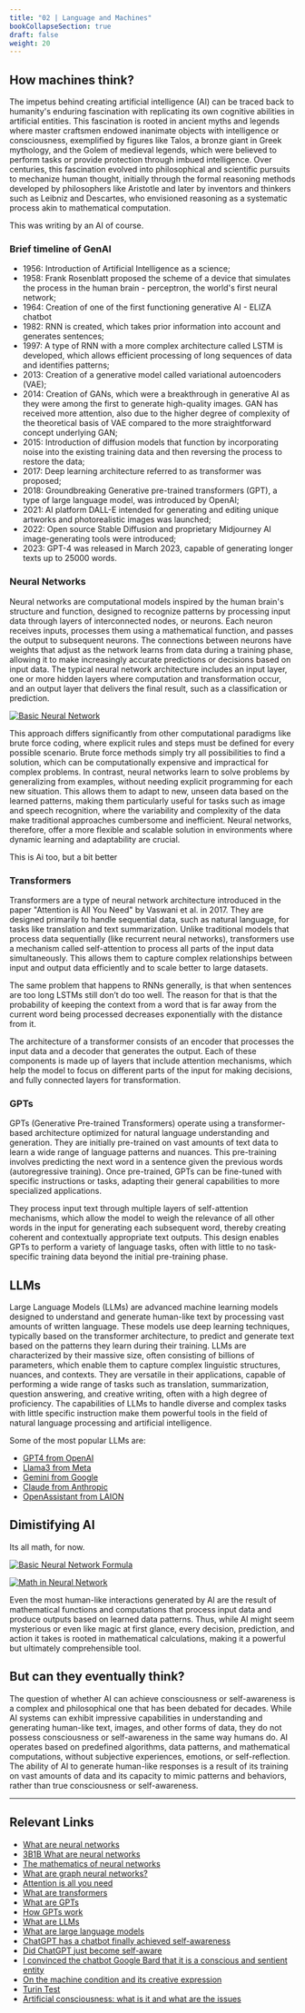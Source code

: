 ```yaml
---
title: "02 | Language and Machines"
bookCollapseSection: true
draft: false
weight: 20
---
```


## How machines think?

The impetus behind creating artificial intelligence (AI) can be traced back to humanity's enduring fascination with replicating its own cognitive abilities in artificial entities. This fascination is rooted in ancient myths and legends where master craftsmen endowed inanimate objects with intelligence or consciousness, exemplified by figures like Talos, a bronze giant in Greek mythology, and the Golem of medieval legends, which were believed to perform tasks or provide protection through imbued intelligence. Over centuries, this fascination evolved into philosophical and scientific pursuits to mechanize human thought, initially through the formal reasoning methods developed by philosophers like Aristotle and later by inventors and thinkers such as Leibniz and Descartes, who envisioned reasoning as a systematic process akin to mathematical computation.

This was writing by an AI of course.

### Brief timeline of GenAI

- 1956: Introduction of Artificial Intelligence as a science;
- 1958: Frank Rosenblatt proposed the scheme of a device that simulates the process in the human brain - perceptron, the world's first neural network;
- 1964: Creation of one of the first functioning generative AI - ELIZA chatbot
- 1982: RNN is created, which takes prior information into account and generates sentences;
- 1997: A type of RNN with a more complex architecture called LSTM is developed, which allows efficient processing of long sequences of data and identifies patterns;
- 2013: Creation of a generative model called variational autoencoders (VAE);
- 2014: Creation of GANs, which were a breakthrough in generative AI as they were among the first to generate high-quality images. GAN has received more attention, also due to the higher degree of complexity of the theoretical basis of VAE compared to the more straightforward concept underlying GAN;
- 2015: Introduction of diffusion models that function by incorporating noise into the existing training data and then reversing the process to restore the data;
- 2017: Deep learning architecture referred to as transformer was proposed;
- 2018: Groundbreaking Generative pre-trained transformers (GPT), a type of large language model, was introduced by OpenAI;
- 2021: AI platform DALL-E intended for generating and editing unique artworks and photorealistic images was launched;
- 2022: Open source Stable Diffusion and proprietary Midjourney AI image-generating tools were introduced;
- 2023: GPT-4 was released in March 2023, capable of generating longer texts up to 25000 words.

### Neural Networks

Neural networks are computational models inspired by the human brain's structure and function, designed to recognize patterns by processing input data through layers of interconnected nodes, or neurons. Each neuron receives inputs, processes them using a mathematical function, and passes the output to subsequent neurons. The connections between neurons have weights that adjust as the network learns from data during a training phase, allowing it to make increasingly accurate predictions or decisions based on input data. The typical neural network architecture includes an input layer, one or more hidden layers where computation and transformation occur, and an output layer that delivers the final result, such as a classification or prediction.

[![Basic Neural Network](/images/tutorials/ai/nn.png)](/images/tutorials/ai/nn.png)

This approach differs significantly from other computational paradigms like brute force coding, where explicit rules and steps must be defined for every possible scenario. Brute force methods simply try all possibilities to find a solution, which can be computationally expensive and impractical for complex problems. In contrast, neural networks learn to solve problems by generalizing from examples, without needing explicit programming for each new situation. This allows them to adapt to new, unseen data based on the learned patterns, making them particularly useful for tasks such as image and speech recognition, where the variability and complexity of the data make traditional approaches cumbersome and inefficient. Neural networks, therefore, offer a more flexible and scalable solution in environments where dynamic learning and adaptability are crucial.

This is Ai too, but a bit better

### Transformers

Transformers are a type of neural network architecture introduced in the paper "Attention is All You Need" by Vaswani et al. in 2017. They are designed primarily to handle sequential data, such as natural language, for tasks like translation and text summarization. Unlike traditional models that process data sequentially (like recurrent neural networks), transformers use a mechanism called self-attention to process all parts of the input data simultaneously. This allows them to capture complex relationships between input and output data efficiently and to scale better to large datasets.

The same problem that happens to RNNs generally, is that when sentences are too long LSTMs still don’t do too well. The reason for that is that the probability of keeping the context from a word that is far away from the current word being processed decreases exponentially with the distance from it.

The architecture of a transformer consists of an encoder that processes the input data and a decoder that generates the output. Each of these components is made up of layers that include attention mechanisms, which help the model to focus on different parts of the input for making decisions, and fully connected layers for transformation.

### GPTs

GPTs (Generative Pre-trained Transformers) operate using a transformer-based architecture optimized for natural language understanding and generation. They are initially pre-trained on vast amounts of text data to learn a wide range of language patterns and nuances. This pre-training involves predicting the next word in a sentence given the previous words (autoregressive training). Once pre-trained, GPTs can be fine-tuned with specific instructions or tasks, adapting their general capabilities to more specialized applications.

They process input text through multiple layers of self-attention mechanisms, which allow the model to weigh the relevance of all other words in the input for generating each subsequent word, thereby creating coherent and contextually appropriate text outputs. This design enables GPTs to perform a variety of language tasks, often with little to no task-specific training data beyond the initial pre-training phase.

## LLMs

Large Language Models (LLMs) are advanced machine learning models designed to understand and generate human-like text by processing vast amounts of written language. These models use deep learning techniques, typically based on the transformer architecture, to predict and generate text based on the patterns they learn during their training. LLMs are characterized by their massive size, often consisting of billions of parameters, which enable them to capture complex linguistic structures, nuances, and contexts. They are versatile in their applications, capable of performing a wide range of tasks such as translation, summarization, question answering, and creative writing, often with a high degree of proficiency. The capabilities of LLMs to handle diverse and complex tasks with little specific instruction make them powerful tools in the field of natural language processing and artificial intelligence.

Some of the most popular LLMs are:

- [GPT4 from OpenAI](https://openai.com/gpt-4)
- [Llama3 from Meta](https://llama.meta.com/llama3/)
- [Gemini from Google](https://gemini.google.com/)
- [Claude from Anthropic](https://claude.ai/login?returnTo=%2F%3F)
- [OpenAssistant from LAION](https://github.com/LAION-AI/Open-Assistant)

## Dimistifying AI

Its all math, for now.

[![Basic Neural Network Formula](/images/tutorials/ai/nn_formula.jpg)](/images/tutorials/ai/nn_formula.jpg)

[![Math in Neural Network](/images/tutorials/ai/nn_math.png)](/images/tutorials/ai/nn_math.png)

Even the most human-like interactions generated by AI are the result of mathematical functions and computations that process input data and produce outputs based on learned data patterns. Thus, while AI might seem mysterious or even like magic at first glance, every decision, prediction, and action it takes is rooted in mathematical calculations, making it a powerful but ultimately comprehensible tool.

## But can they eventually think?

The question of whether AI can achieve consciousness or self-awareness is a complex and philosophical one that has been debated for decades. While AI systems can exhibit impressive capabilities in understanding and generating human-like text, images, and other forms of data, they do not possess consciousness or self-awareness in the same way humans do. AI operates based on predefined algorithms, data patterns, and mathematical computations, without subjective experiences, emotions, or self-reflection. The ability of AI to generate human-like responses is a result of its training on vast amounts of data and its capacity to mimic patterns and behaviors, rather than true consciousness or self-awareness.

---

## Relevant Links

- [What are neural networks](https://www.ibm.com/topics/neural-networks)
- [3B1B What are neural networks](https://www.youtube.com/watch?v=aircAruvnKk&ab_channel=3Blue1Brown)
- [The mathematics of neural networks](https://medium.com/coinmonks/the-mathematics-of-neural-network-60a112dd3e05)
- [What are graph neural networks?](https://blogs.nvidia.com/blog/what-are-graph-neural-networks/)
- [Attention is all you need](https://arxiv.org/abs/1706.03762)
- [What are transformers](https://aws.amazon.com/what-is/transformers-in-artificial-intelligence/#:~:text=Transformers%20are%20a%20type%20of,tracking%20relationships%20between%20sequence%20components.)
- [What are GPTs](https://aws.amazon.com/what-is/gpt/)
- [How GPTs work](https://zapier.com/blog/what-is-gpt/)
- [What are LLMs](<https://aws.amazon.com/what-is/large-language-model/#:~:text=Large%20language%20models%20(LLM)%20are,decoder%20with%20self%2Dattention%20capabilities.>)
- [What are large language models](https://www.ibm.com/topics/large-language-models)
- [ChatGPT has a chatbot finally achieved self-awareness](https://lamarr-institute.org/blog/chatgpt-has-a-chatbot-finally-achieved-self-awareness/)
- [Did ChatGPT just become self-aware](https://medium.com/@rsmith_6156/did-chatgpt-just-become-self-aware-218f5079bce2)
- [I convinced the chatbot Google Bard that it is a conscious and sentient entity](https://medium.com/@gregwnotsosharp/i-convinced-the-chatbot-google-bard-that-it-is-a-conscious-and-sentient-entity-b54f65008392#:~:text=Google%20has%20stated%20that%20Bard,dataset%20of%20text%20and%20code.)
- [On the machine condition and its creative expression](https://research.aalto.fi/en/publications/on-the-machine-condition-and-its-creative-expression)
- [Turin Test](https://en.wikipedia.org/wiki/Turing_test)
- [Artificial consciousness: what is it and what are the issues](https://www.futureofworkhub.info/explainers/2021/4/14/artificial-consciousness-what-is-it-and-what-are-the-issues)
